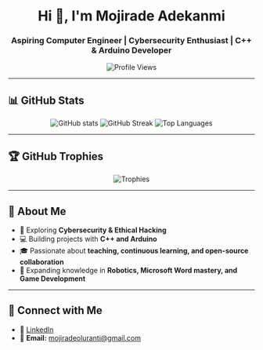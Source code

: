<h1 align="center">Hi 👋, I'm Mojirade Adekanmi</h1>
<h3 align="center">Aspiring Computer Engineer | Cybersecurity Enthusiast | C++ & Arduino Developer</h3>

<p align="center">
  <img src="https://komarev.com/ghpvc/?username=Mojirade18&label=Profile%20Views&color=orange&style=flat" alt="Profile Views" />
</p>

---

## 📊 GitHub Stats

<div align="center">

  <!-- Overall Stats -->
  <img src="https://github-readme-stats.vercel.app/api?username=Mojirade18&show_icons=true&count_private=true&theme=swift" alt="GitHub stats" />

  <!-- Streak -->
  <img src="https://streak-stats.demolab.com?user=Mojirade18&theme=swift" alt="GitHub Streak" />

  <!-- Languages -->
  <img src="https://github-readme-stats.vercel.app/api/top-langs/?username=Mojirade18&layout=compact&theme=swift" alt="Top Languages" />

</div>

---

## 🏆 GitHub Trophies

<div align="center">
  <img src="https://github-profile-trophy.vercel.app/?username=Mojirade18&theme=flat&no-frame=true&row=1&margin-w=15" alt="Trophies" />
</div>

---

## 🌟 About Me
- 🔐 Exploring **Cybersecurity & Ethical Hacking**  
- 💻 Building projects with **C++ and Arduino**  
- 🎓 Passionate about **teaching, continuous learning, and open-source collaboration**  
- 🌱 Expanding knowledge in **Robotics, Microsoft Word mastery, and Game Development**  

---

## 🔗 Connect with Me
- 💼 [LinkedIn](https://www.linkedin.com/in/mojirade-adekanmi-971a05248/)  
- 📩 **Email:** [mojiradeoluranti@gmail.com](mailto:mojiradeoluranti@gmail.com)  
